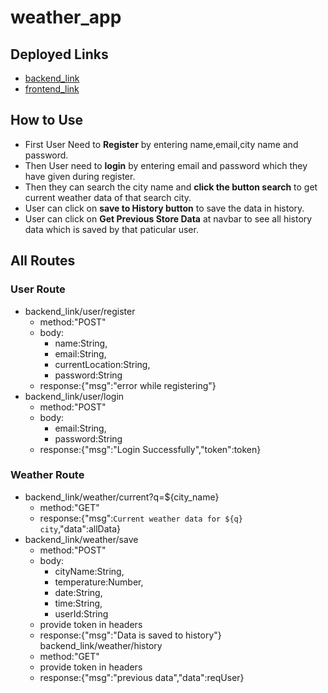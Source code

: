 # weather_app
## Deployed Links
- [backend_link](https://eloquent-sopapillas-693db4.netlify.app/)
- [frontend_link](https://eloquent-sopapillas-693db4.netlify.app/)
## How to Use
- First User Need to **Register** by entering name,email,city name and password.
- Then User need to **login** by entering email and password which they have given during register.
- Then they can search the city name and **click the button search** to get current weather data of that search city.
- User can click on **save to History button** to save the data in history.
- User can click on **Get Previous Store Data** at navbar to see all history data which is saved by that paticular user.
## All Routes
### User Route
- backend_link/user/register
    - method:"POST"
    - body:
        - name:String,
        - email:String,
        - currentLocation:String,
        - password:String
    - response:{"msg":"error while registering"}
- backend_link/user/login
    - method:"POST"
    - body:
        - email:String,
        - password:String
    - response:{"msg":"Login Successfully","token":token}
### Weather Route
- backend_link/weather/current?q=${city_name}
    - method:"GET"
    - response:{"msg":`Current weather data for ${q} city`,"data":allData}
- backend_link/weather/save
    - method:"POST"
    - body:
        - cityName:String,
        - temperature:Number,
        - date:String,
        - time:String,
        - userId:String
    - provide token in headers
    - response:{"msg":"Data is saved to history"}
backend_link/weather/history
    - method:"GET"
    - provide token in headers 
    - response:{"msg":"previous data","data":reqUser}
